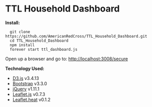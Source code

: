 TTL Household Dashboard
==========

**Install:**
```shell
  git clone https://github.com/AmericanRedCross/TTL_Household_Dashboard.git
  cd TTL_Household_Dashboard
  npm install
  forever start ttl_dashboard.js
```

Open up a browser and go to:
[http://localhost:3008/secure](http://localhost:3008/secure)


**Technology Used:**
- [D3.js](http://d3js.org/) v3.4.13
- [Bootstrap](http://getbootstrap.com/) v3.3.0
- [jQuery](https://ajax.googleapis.com/ajax/libs/jquery/1.11.1/jquery.min.js) v1.11.1
- [Leaflet.js](http://leafletjs.com/) v0.7.3
- [Leaflet.heat](https://github.com/Leaflet/Leaflet.heat) v0.1.2
